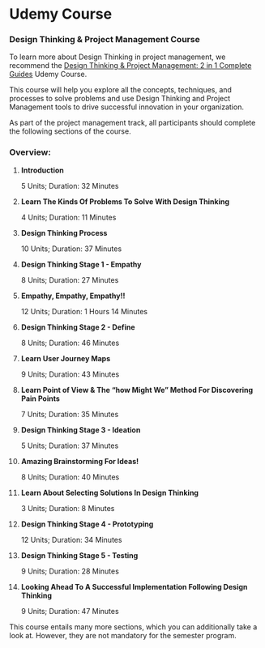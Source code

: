 # Udemy Course

### Design Thinking & Project Management Course
To learn more about Design Thinking in project management, we recommend the [Design Thinking & Project Management: 2 in 1 Complete Guides](https://www.udemy.com/course/complete-guide-design-thinking/) Udemy Course.

This course will help you explore all the concepts, techniques, and processes to solve problems and use Design Thinking and Project Management tools to drive successful innovation in your organization.

As part of the project management track, all participants should complete the following sections of the course. 

### Overview:
1. <b>Introduction</b>
    
    5 Units; Duration: 32 Minutes


2. <b>Learn The Kinds Of Problems To Solve With Design Thinking </b>
   
    4 Units; Duration: 11 Minutes


3. <b>Design Thinking Process</b>
    
    10 Units; Duration: 37 Minutes

4. <b>Design Thinking Stage 1 - Empathy</b>
    
    8 Units; Duration: 27 Minutes

5. <b>Empathy, Empathy, Empathy!!</b>
    
    12 Units; Duration: 1 Hours 14 Minutes

6. <b>Design Thinking Stage 2 - Define</b>
    
    8 Units; Duration: 46 Minutes

7. <b>Learn User Journey Maps</b>
    
    9 Units; Duration: 43 Minutes

8. <b>Learn Point of View & The “how Might We” Method For Discovering Pain Points </b>
    
    7 Units; Duration: 35 Minutes

9. <b>Design Thinking Stage 3 - Ideation</b>
    
    5 Units; Duration: 37 Minutes

10. <b>Amazing Brainstorming For Ideas!</b>
    
    8 Units; Duration: 40 Minutes

11. <b>Learn About Selecting Solutions In Design Thinking</b>
    
    3 Units; Duration: 8 Minutes

12. <b>Design Thinking Stage 4 - Prototyping</b>
    
    12 Units; Duration: 34 Minutes

13. <b>Design Thinking Stage 5 - Testing</b>
    
    9 Units; Duration: 28 Minutes

14. <b>Looking Ahead To A Successful Implementation Following Design Thinking</b>
    
    9 Units; Duration: 47 Minutes

This course entails many more sections, which you can additionally take a look at. However, they are not mandatory for the semester program.